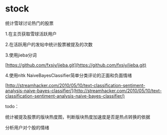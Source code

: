 stock
=====

统计雪球讨论热门的股票

1.在主页获取雪球活跃用户

2.在活跃用户的发帖中统计股票被提及的次数

3.使用jieba分词

[https://github.com/fxsjy/jieba.git](https://github.com/fxsjy/jieba.git)

4.使用nltk NaiveBayesClassifier简单分类评论的正面和负面情绪 

[http://streamhacker.com/2010/05/10/text-classification-sentiment-analysis-naive-bayes-classifier/](http://streamhacker.com/2010/05/10/text-classification-sentiment-analysis-naive-bayes-classifier/)

todo：

统计被提及股票的版块热度图，判断版块热度加速度是否是热点转换的依据

分析用户对个股的情绪




